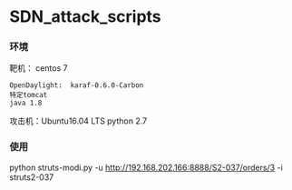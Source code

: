 # SDN_attack_scripts
### 环境

靶机：  centos 7

	OpenDaylight:  karaf-0.6.0-Carbon 
	特定tomcat
	java 1.8

攻击机：Ubuntu16.04 LTS
	python 2.7

### 使用

python struts-modi.py -u http://192.168.202.166:8888/S2-037/orders/3 -i struts2-037
